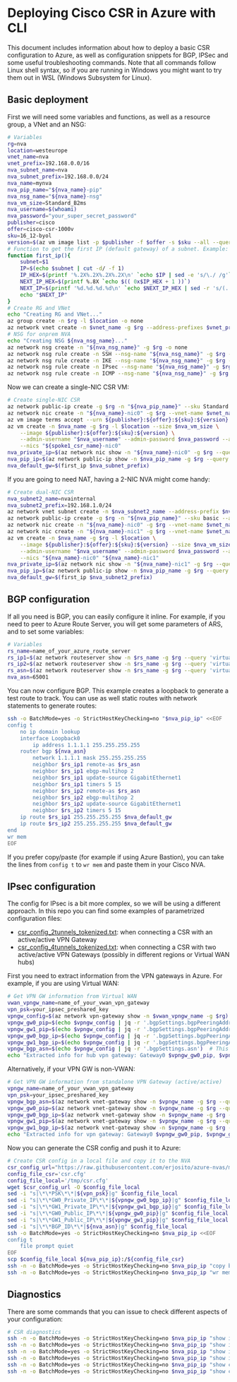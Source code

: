 # Deploying Cisco CSR in Azure with CLI

This document includes information about how to deploy a basic CSR configuration to Azure, as well as configuration snippets for BGP, IPSec and some useful troubleshooting commands. Note that all commands follow Linux shell syntax, so if you are running in Windows you might want to try them out in WSL (Windows Subsystem for Linux).

## Basic deployment

First we will need some variables and functions, as well as a resource group, a VNet and an NSG:

```bash
# Variables
rg=nva
location=westeurope
vnet_name=nva
vnet_prefix=192.168.0.0/16
nva_subnet_name=nva
nva_subnet_prefix=192.168.0.0/24
nva_name=mynva
nva_pip_name="${nva_name}-pip"
nva_nsg_name="${nva_name}-nsg"
nva_vm_size=Standard_B2ms
nva_username=$(whoami)
nva_password="your_super_secret_password"
publisher=cisco
offer=cisco-csr-1000v
sku=16_12-byol
version=$(az vm image list -p $publisher -f $offer -s $sku --all --query '[0].version' -o tsv)
# Function to get the first IP (default gateway) of a subnet. Example: first_ip 192.168.0.64/27
function first_ip(){
    subnet=$1
    IP=$(echo $subnet | cut -d/ -f 1)
    IP_HEX=$(printf '%.2X%.2X%.2X%.2X\n' `echo $IP | sed -e 's/\./ /g'`)
    NEXT_IP_HEX=$(printf %.8X `echo $(( 0x$IP_HEX + 1 ))`)
    NEXT_IP=$(printf '%d.%d.%d.%d\n' `echo $NEXT_IP_HEX | sed -r 's/(..)/0x\1 /g'`)
    echo "$NEXT_IP"
}
# Create RG and VNet
echo "Creating RG and VNet..."
az group create -n $rg -l $location -o none
az network vnet create -n $vnet_name -g $rg --address-prefixes $vnet_prefix --subnet-name $nva_subnet_name --subnet-prefixes $nva_subnet_prefix -o none
# NSG for onprem NVA
echo "Creating NSG ${nva_nsg_name}..."
az network nsg create -n "${nva_nsg_name}" -g $rg -o none
az network nsg rule create -n SSH --nsg-name "${nva_nsg_name}" -g $rg --priority 1000 --destination-port-ranges 22 --access Allow --protocol Tcp -o none
az network nsg rule create -n IKE --nsg-name "${nva_nsg_name}" -g $rg --priority 1010 --destination-port-ranges 4500 --access Allow --protocol Udp -o none
az network nsg rule create -n IPsec --nsg-name "${nva_nsg_name}" -g $rg --priority 1020 --destination-port-ranges 500 --access Allow --protocol Udp -o none
az network nsg rule create -n ICMP --nsg-name "${nva_nsg_name}" -g $rg --priority 1030 --destination-port-ranges '*' --access Allow --protocol Icmp -o none
```

Now we can create a single-NIC CSR VM:

```bash
# Create single-NIC CSR
az network public-ip create -g $rg -n "${nva_pip_name}" --sku Standard --allocation-method Static
az network nic create -n "${nva_name}-nic0" -g $rg --vnet-name $vnet_name --subnet $nva_subnet_name --public-ip-address "${nva_pip_name}" --network-security-group "${nva_nsg_name}" --ip-forwarding
az vm image terms accept --urn ${publisher}:${offer}:${sku}:${version}
az vm create -n $nva_name -g $rg -l $location --size $nva_vm_size \
    --image ${publisher}:${offer}:${sku}:${version} \
    --admin-username "$nva_username" --admin-password $nva_password --authentication-type all --generate-ssh-keys \
    --nics "${spoke1_csr_name}-nic0"
nva_private_ip=$(az network nic show -n "${nva_name}-nic0" -g $rg --query 'ipConfigurations[0].privateIpAddress' -o tsv) && echo $nva_private_ip
nva_pip_ip=$(az network public-ip show -n $nva_pip_name -g $rg --query ipAddress -o tsv) && echo $nva_pip_ip
nva_default_gw=$(first_ip $nva_subnet_prefix)
```

If you are going to need NAT, having a 2-NIC NVA might come handy:

```bash
# Create dual-NIC CSR
nva_subnet2_name=nvainternal
nva_subnet2_prefix=192.168.1.0/24
az network vnet subnet create -n $nva_subnet2_name --address-prefix $nva_subnet2_prefix --vnet-name $vnet_name -g $rg
az network public-ip create -g $rg -n "${nva_pip_name}" --sku basic --allocation-method Static
az network nic create -n "${nva_name}-nic0" -g $rg --vnet-name $vnet_name --subnet $nva_subnet1_name --network-security-group "$nva_nsg_name" --public-ip-address "${nva_pip_name}" --ip-forwarding
az network nic create -n "${nva_name}-nic1" -g $rg --vnet-name $vnet_name --subnet $hub_csrint_subnet_name --network-security-group "$nva_nsg_name" --ip-forwarding
az vm create -n $nva_name -g $rg -l $location \
    --image ${publisher}:${offer}:${sku}:${version} --size $nva_vm_size \
    --admin-username "$nva_username" --admin-password $nva_password --authentication-type all --generate-ssh-keys \
    --nics "${nva_name}-nic0" "${nva_name}-nic1"
nva_private_ip=$(az network nic show -n "${nva_name}-nic1" -g $rg --query 'ipConfigurations[0].privateIpAddress' -o tsv) && echo $nva_private_ip
nva_pip_ip=$(az network public-ip show -n $nva_pip_name -g $rg --query ipAddress -o tsv) && echo $nva_pip_ip
nva_default_gw=$(first_ip $nva_subnet2_prefix)
```

## BGP configuration

If all you need is BGP, you can easily configure it inline. For example, if you need to peer to Azure Route Server, you will get some parameters of ARS, and to set some variables:

```bash
# Variables
rs_name=name_of_your_azure_route_server
rs_ip1=$(az network routeserver show -n $rs_name -g $rg --query 'virtualRouterIps[0]' -o tsv) && echo $rs_ip1
rs_ip2=$(az network routeserver show -n $rs_name -g $rg --query 'virtualRouterIps[1]' -o tsv) && echo $rs_ip2
rs_asn=$(az network routeserver show -n $rs_name -g $rg --query 'virtualRouterAsn' -o tsv) && echo $rs_asn
nva_asn=65001
```

You can now configure BGP. This example creates a loopback to generate a test route to track. You can use as well static routes with network statements to generate routes:

```bash
ssh -o BatchMode=yes -o StrictHostKeyChecking=no "$nva_pip_ip" <<EOF
config t
    no ip domain lookup
    interface Loopback0
        ip address 1.1.1.1 255.255.255.255
    router bgp ${nva_asn}
        network 1.1.1.1 mask 255.255.255.255
        neighbor $rs_ip1 remote-as $rs_asn
        neighbor $rs_ip1 ebgp-multihop 2
        neighbor $rs_ip1 update-source GigabitEthernet1
        neighbor $rs_ip1 timers 5 15
        neighbor $rs_ip2 remote-as $rs_asn
        neighbor $rs_ip2 ebgp-multihop 2
        neighbor $rs_ip2 update-source GigabitEthernet1
        neighbor $rs_ip2 timers 5 15
    ip route $rs_ip1 255.255.255.255 $nva_default_gw
    ip route $rs_ip2 255.255.255.255 $nva_default_gw
end
wr mem
EOF
```

If you prefer copy/paste (for example if using Azure Bastion), you can take the lines from `config t` to `wr mem` and paste them in your Cisco NVA.

## IPsec configuration

The config for IPsec is a bit more complex, so we will be using a different approach. In this repo you can find some examples of parametrized configuration files:

- [csr_config_2tunnels_tokenized.txt](./csr_config_4tunnels_tokenized.txt): when connecting a CSR with an active/active VPN Gateway
- [csr_config_4tunnels_tokenized.txt](./csr_config_4tunnels_tokenized.txt): when connecting a CSR with two active/active VPN Gateways (possibly in different regions or Virtual WAN hubs)

First you need to extract information from the VPN gateways in Azure. For example, if you are using Virtual WAN:

```bash
# Get VPN GW information from Virtual WAN
vwan_vpngw_name=name_of_your_vwan_vpn_gateway
vpn_psk=your_ipsec_preshared_key
vpngw_config=$(az network vpn-gateway show -n $vwan_vpngw_name -g $rg)
vpngw_gw0_pip=$(echo $vpngw_config | jq -r '.bgpSettings.bgpPeeringAddresses[0].tunnelIpAddresses[0]')
vpngw_gw1_pip=$(echo $vpngw_config | jq -r '.bgpSettings.bgpPeeringAddresses[1].tunnelIpAddresses[0]')
vpngw_gw0_bgp_ip=$(echo $vpngw_config | jq -r '.bgpSettings.bgpPeeringAddresses[0].defaultBgpIpAddresses[0]')
vpngw_gw1_bgp_ip=$(echo $vpngw_config | jq -r '.bgpSettings.bgpPeeringAddresses[1].defaultBgpIpAddresses[0]')
vpngw_bgp_asn=$(echo $vpngw_config | jq -r '.bgpSettings.asn')  # This is today always 65515
echo "Extracted info for hub vpn gateway: Gateway0 $vpngw_gw0_pip, $vpngw_gw0_bgp_ip. Gateway1 $vpngw_gw1_pip, $vpngw_gw0_bgp_ip. ASN $vpngw_bgp_asn"
```

Alternatively, if your VPN GW is non-VWAN:

```bash
# Get VPN GW information from standalone VPN Gateway (active/active)
vpngw_name=name_of_your_vwan_vpn_gateway
vpn_psk=your_ipsec_preshared_key
vpngw_bgp_asn=$(az network vnet-gateway show -n $vpngw_name -g $rg --query 'bgpSettings.asn' -o tsv) && echo $vpnwg_bgp_asn
vpngw_gw0_pip=$(az network vnet-gateway show -n $vpngw_name -g $rg --query 'bgpSettings.bgpPeeringAddresses[0].tunnelIpAddresses[0]' -o tsv) && echo $vpngw_gw0_pip
vpngw_gw0_bgp_ip=$(az network vnet-gateway show -n $vpngw_name -g $rg --query 'bgpSettings.bgpPeeringAddresses[0].defaultBgpIpAddresses[0]' -o tsv) && echo $vpngw_gw0_bgp_ip
vpngw_gw1_pip=$(az network vnet-gateway show -n $vpngw_name -g $rg --query 'bgpSettings.bgpPeeringAddresses[1].tunnelIpAddresses[0]' -o tsv) && echo $vpngw_gw1_pip
vpngw_gw1_bgp_ip=$(az network vnet-gateway show -n $vpngw_name -g $rg --query 'bgpSettings.bgpPeeringAddresses[1].defaultBgpIpAddresses[0]' -o tsv) && echo $vpngw_gw1_bgp_ip
echo "Extracted info for vpn gateway: Gateway0 $vpngw_gw0_pip, $vpngw_gw0_bgp_ip. Gateway1 $vpngw_gw1_pip, $vpngw_gw0_bgp_ip. ASN $vpngw_bgp_asn"
```

Now you can generate the CSR config and push it to Azure:

```bash
# Create CSR config in a local file and copy it to the NVA
csr_config_url="https://raw.githubusercontent.com/erjosito/azure-nvas/master/csr/csr_config_2tunnels_tokenized.txt"
config_file_csr='csr.cfg'
config_file_local='/tmp/csr.cfg'
wget $csr_config_url -O $config_file_local
sed -i "s|\*\*PSK\*\*|${vpn_psk}|g" $config_file_local
sed -i "s|\*\*GW0_Private_IP\*\*|${vpngw_gw0_bgp_ip}|g" $config_file_local
sed -i "s|\*\*GW1_Private_IP\*\*|${vpngw_gw1_bgp_ip}|g" $config_file_local
sed -i "s|\*\*GW0_Public_IP\*\*|${vpngw_gw0_pip}|g" $config_file_local
sed -i "s|\*\*GW1_Public_IP\*\*|${vpngw_gw1_pip}|g" $config_file_local
sed -i "s|\*\*BGP_ID\*\*|${nva_asn}|g" $config_file_local
ssh -o BatchMode=yes -o StrictHostKeyChecking=no $nva_pip_ip <<EOF
config t
    file prompt quiet
EOF
scp $config_file_local ${nva_pip_ip}:/${config_file_csr}
ssh -n -o BatchMode=yes -o StrictHostKeyChecking=no $nva_pip_ip "copy bootflash:${config_file_csr} running-config"
ssh -n -o BatchMode=yes -o StrictHostKeyChecking=no $nva_pip_ip "wr mem"
```

## Diagnostics

There are some commands that you can issue to check different aspects of your configuration:

```bash
# CSR diagnostics
ssh -n -o BatchMode=yes -o StrictHostKeyChecking=no $nva_pip_ip "show ip interface brief"  # You can use this to verify the status of IPsec tunnel interfaces too
ssh -n -o BatchMode=yes -o StrictHostKeyChecking=no $nva_pip_ip "show ip bgp summary"      # To verify BGP neighbor status
ssh -n -o BatchMode=yes -o StrictHostKeyChecking=no $nva_pip_ip "show ip route"            # IP route table
ssh -n -o BatchMode=yes -o StrictHostKeyChecking=no $nva_pip_ip "show ip route bgp"        # BGP routes in the route table
ssh -n -o BatchMode=yes -o StrictHostKeyChecking=no $nva_pip_ip "show crypto ike sa"       # IKE Security Association status
ssh -n -o BatchMode=yes -o StrictHostKeyChecking=no $nva_pip_ip "show crypto ipsec sa"     # IPsec Security Association status
```
